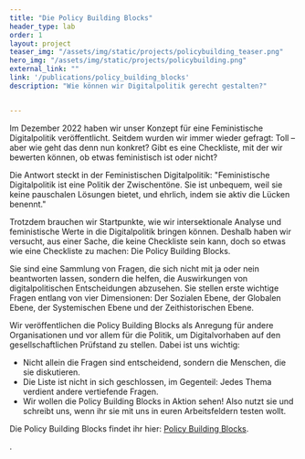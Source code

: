 ```yaml
---
title: "Die Policy Building Blocks"
header_type: lab
order: 1
layout: project
teaser_img: "/assets/img/static/projects/policybuilding_teaser.png"
hero_img: "/assets/img/static/projects/policybuilding.png"
external_link: ""
link: '/publications/policy_building_blocks'
description: "Wie können wir Digitalpolitik gerecht gestalten?"


---
```

<p>
Im Dezember 2022 haben wir unser Konzept für eine Feministische Digitalpolitik veröffentlicht. Seitdem wurden wir immer wieder gefragt: Toll – aber wie geht das denn nun konkret? Gibt es eine Checkliste, mit der wir bewerten können, ob etwas feministisch ist oder nicht? 
</p>

<p>
Die Antwort steckt in der Feministischen Digitalpolitik: "Feministische Digitalpolitik ist eine Politik der Zwischentöne. Sie ist unbequem, weil sie keine pauschalen Lösungen bietet, und ehrlich, indem sie aktiv die Lücken benennt." 
</p>

<p>
Trotzdem brauchen wir Startpunkte, wie wir intersektionale Analyse und feministische Werte in die Digitalpolitik bringen können. Deshalb haben wir versucht, aus einer Sache, die keine Checkliste sein kann, doch so etwas wie eine Checkliste zu machen: Die Policy Building Blocks.
</p>

<p>
Sie sind eine Sammlung von Fragen, die sich nicht mit ja oder nein beantworten lassen, sondern die helfen, die Auswirkungen von digitalpolitischen Entscheidungen abzusehen. Sie stellen erste wichtige Fragen entlang von vier Dimensionen: Der Sozialen Ebene, der Globalen Ebene, der Systemischen Ebene und der Zeithistorischen Ebene. 
</p>

<p>Wir veröffentlichen die Policy Building Blocks als Anregung für andere Organisationen und vor allem für die Politik, um Digitalvorhaben auf den gesellschaftlichen Prüfstand zu stellen. Dabei ist uns wichtig:
<ul>
<li>Nicht allein die Fragen sind entscheidend, sondern die Menschen, die sie diskutieren.</li>
<li>Die Liste ist nicht in sich geschlossen, im Gegenteil: Jedes Thema verdient andere vertiefende Fragen.</li>
<li>Wir wollen die Policy Building Blocks in Aktion sehen! Also nutzt sie und schreibt uns, wenn ihr sie mit uns in euren Arbeitsfeldern testen wollt.</li>
</ul>
</p>

<p>
Die Policy Building Blocks findet ihr hier: <a href="/assets/downloads/PolicyBuildingBlocks_1.Auflage.pdf">Policy Building Blocks</a>. </p>.

